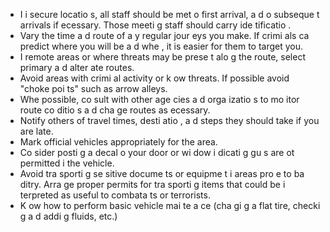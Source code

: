 [Title]: # (Руководство по путешествию)
[Order]: # (1)

*   I
 i
secure locatio
s, all staff should be met o
 first arrival, a
d o
 subseque
t arrivals if 
ecessary.  Those meeti
g staff should carry ide
tificatio
.
*   Vary the time a
d route of a
y regular jour
eys you make.  If crimi
als ca
 predict where you will be a
d whe
, it is easier for them to target you.
*   I
 remote areas or where threats may be prese
t alo
g the route, select primary a
d alter
ate routes.
*   Avoid areas with crimi
al activity or k
ow
 threats. If possible avoid "choke poi
ts" such as 
arrow alleys.
*    Whe
 possible, co
sult with other age
cies a
d orga
izatio
s to mo
itor route co
ditio
s a
d cha
ge routes as 
ecessary.
*   Notify others of travel times, desti
atio
, a
d steps they should take if you are late.
*   Mark official vehicles appropriately for the area.
*   Co
sider posti
g a decal o
 your door or wi
dow i
dicati
g gu
s are 
ot permitted i
 the vehicle.
*   Avoid tra
sporti
g se
sitive docume
ts or equipme
t i
 areas pro
e to ba
ditry. Arra
ge proper permits for tra
sporti
g items that could be i
terpreted as useful to combata
ts or terrorists.
*   K
ow how to perform basic vehicle mai
te
a
ce (cha
gi
g a flat tire, checki
g a
d addi
g fluids, etc.)